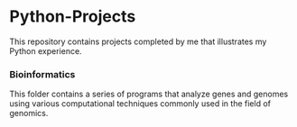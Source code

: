 # Python-Projects
This repository contains projects completed by me that illustrates my Python experience.

### Bioinformatics
This folder contains a series of programs that analyze genes and genomes using various computational techniques commonly used in the field of genomics.


